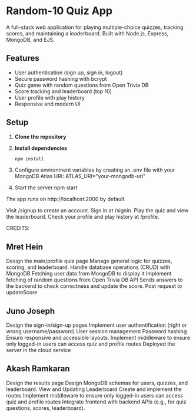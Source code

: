 # Random-10 Quiz App

A full-stack web application for playing multiple-choice quizzes, tracking scores, and maintaining a leaderboard. Built with Node.js, Express, MongoDB, and EJS.

## Features

- User authentication (sign up, sign in, logout)
- Secure password hashing with bcrypt
- Quiz game with random questions from Open Trivia DB
- Score tracking and leaderboard (top 10)
- User profile with play history
- Responsive and modern UI



## Setup

1. **Clone the repository**
2. **Install dependencies**
   ```sh
   npm install 

3. Configure environment variables by creating an .env file with your MongoDB Atlas URI:
   ATLAS_URI="your-mongodb-uri"

4. Start the server
    npm start
   
The app runs on http://localhost:2000 by default.

Visit /signup to create an account.
Sign in at /signin.
Play the quiz and view the leaderboard.
Check your profile and play history at /profile.


CREDITS:

## Mret Hein 
Design the main/profile quiz page
Manage general logic for quizzes, scoring, and leaderboard.
Handle database operations (CRUD) with MongoDB
Fetching user data from MongoDB to display it
Implement fetching of random questions from Open Trivia DB API 
Sends answers to the backend to check correctness and update the score.
Post request to updateScore


## Juno Joseph
Design the sign-in/sign-up pages
Implement user authentification (right or wrong username/password)
User session management
Password hashing
Ensure responsive and accessible layouts.
Implement middleware to ensure only logged-in users can access quiz and profile routes 
Deployed the server in the cloud service

## Akash Ramkaran
Design the results page
Design MongoDB schemas for users, quizzes, and leaderboard.
View and Updating Leaderboard
Create and implement the routes
Implement middleware to ensure only logged-in users can access quiz and profile routes 
Integrate frontend with backend APIs (e.g., for quiz questions, scores, leaderboard).






